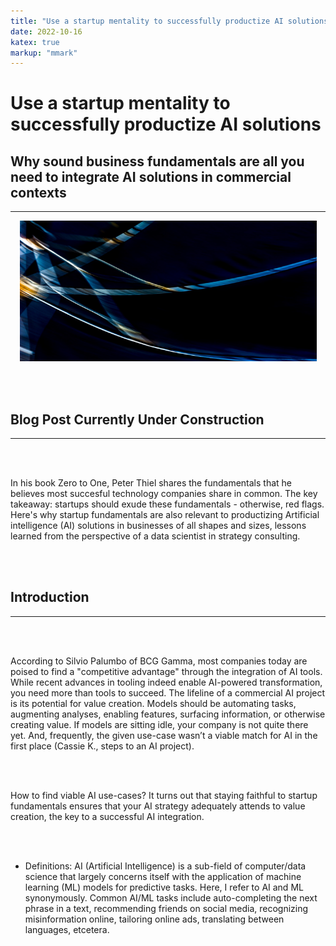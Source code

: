 ```yaml
---
title: "Use a startup mentality to successfully productize AI solutions."
date: 2022-10-16
katex: true
markup: "mmark"
---
```

# Use a startup mentality to successfully productize AI solutions

## Why sound business fundamentals are all you need to integrate AI solutions in commercial contexts
---

<p align="center"> <img src="/posts/blog_AI_image.jpeg"/ width = "475" height = "225"> </p>

<br><br>

## Blog Post Currently Under Construction 

---

<br><br>

In his book Zero to One, Peter Thiel shares the fundamentals that he believes most succesful technology companies share in common. The key takeaway: startups should exude these fundamentals - otherwise, red flags. Here's why startup fundamentals are also relevant to productizing Artificial intelligence (AI) solutions in businesses of all shapes and sizes, lessons learned from the perspective of a data scientist in strategy consulting.

<br><br>

## Introduction
---

<br><br>

According to Silvio Palumbo of BCG Gamma, most companies today are poised to find a "competitive advantage" through the integration of AI tools. While recent advances in tooling indeed enable AI-powered transformation, you need more than tools to succeed. The lifeline of a commercial AI project is its potential for value creation. Models should be automating tasks, augmenting analyses, enabling features, surfacing information, or otherwise creating value. If models are sitting idle, your company is not quite there yet. And, frequently, the given use-case wasn’t a viable match for AI in the first place (Cassie K., steps to an AI project). 

<br><br>

How to find viable AI use-cases? It turns out that staying faithful to startup fundamentals ensures that your AI strategy adequately attends to value creation, the key to a successful AI integration. 

<br><br>

* Definitions: AI (Artificial Intelligence) is a sub-field of computer/data science that largely concerns itself with the application of machine learning (ML) models for predictive tasks. Here, I refer to AI and ML synonymously. Common AI/ML tasks include auto-completing the next phrase in a text, recommending friends on social media, recognizing misinformation online, tailoring online ads, translating between languages, etcetera. 
